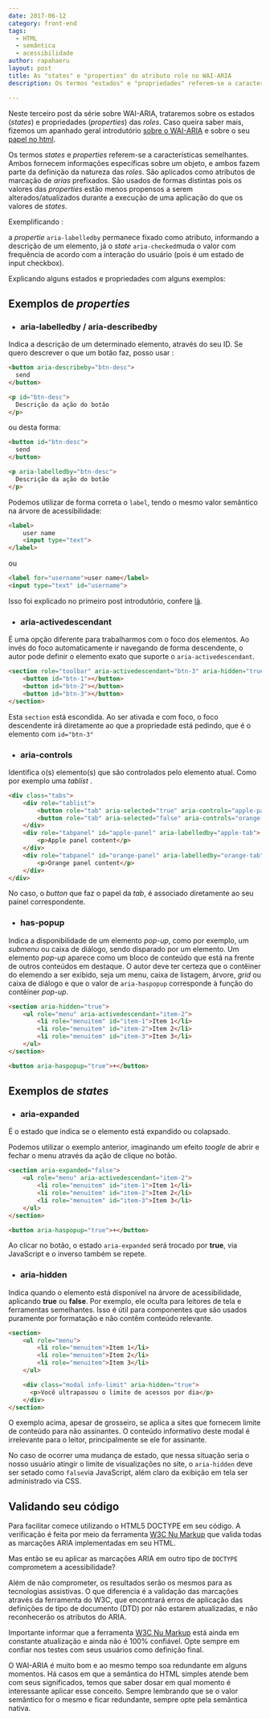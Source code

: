 ```yaml
---
date: 2017-06-12
category: front-end
tags:
  - HTML
  - semântica
  - acessibilidade
author: rapahaeru
layout: post
title: As "states" e "properties" do atributo role no WAI-ARIA
description: Os termos "estados" e "propriedades" referem-se a características semelhantes. Ambos fornecem informações específicas sobre um objeto, e ambos fazem parte da definição da natureza das roles. Verificaremos como e quando utilizadar cada atributo.

---
```


Neste terceiro post da série sobre WAI-ARIA, trataremos sobre os estados (*states*) e propriedades (*properties*) das *roles*.
Caso queira saber mais, fizemos um apanhado geral introdutório [sobre o WAI-ARIA](/wai-aria-apanhado-geral/) e sobre o seu [papel no html](/wai-aria-roles/).

Os termos *states* e *properties* referem-se a características semelhantes. Ambos fornecem informações específicas sobre um objeto, e ambos fazem parte da definição da natureza das *roles*. São aplicados como atributos de marcação de *arias* prefixados.
São usados de formas distintas pois os valores das *properties* estão menos propensos a serem alterados/atualizados durante a execução de uma aplicação do que os valores de *states*.

Exemplificando :

a *propertie* `aria-labelledby` permanece fixado como atributo, informando a descrição de um elemento, já o *state* `aria-checked`muda o valor com frequência de acordo com a interação do usuário (pois é um estado de input checkbox).

Explicando alguns estados e propriedades com alguns exemplos:

## Exemplos de *properties*

* ### aria-labelledby / aria-describedby

Indica a descrição de um determinado elemento, através do seu ID.
Se quero descrever o que um botão faz, posso usar :

```html
<button aria-describeby="btn-desc">
  send
</button>

<p id="btn-desc">
  Descrição da ação do botão
</p>
```
ou desta forma:
```html
<button id="btn-desc">
  send
</button>

<p aria-labelledby="btn-desc">
  Descrição da ação do botão
</p>
```

Podemos utilizar de forma correta o `label`, tendo o mesmo valor semântico na árvore de acessibilidade:

```html
<label>
    user name
    <input type="text">
</label>
```
ou

```html
<label for="username">user name</label>
<input type="text" id="username">
```

Isso foi explicado no primeiro post introdutório, confere [lá](/wai-aria-apanhado-geral/).

* ### aria-activedescendant

É uma opção diferente para trabalharmos com o foco dos elementos.
Ao invés do foco automaticamente ir navegando de forma descendente, o autor pode definir o elemento exato que suporte o `aria-activedescendant`.

```html
<section role="toolbar" aria-activedescendant="btn-3" aria-hidden="true">
    <button id="btn-1"></button>
    <button id="btn-2"></button>
    <button id="btn-3"></button>
</section>
```
Esta `section` está escondida. Ao ser ativada e com foco, o foco descendente irá diretamente ao que a propriedade está pedindo, que é o elemento com `id="btn-3"`

* ### aria-controls

Identifica o(s) elemento(s) que são controlados pelo elemento atual. Como por exemplo uma *tablist* <link para o role>.

```html
<div class="tabs">
    <div role="tablist">
        <button role="tab" aria-selected="true" aria-controls="apple-panel" id="apple-tab">Apple</button>
        <button role="tab" aria-selected="false" aria-controls="orange-panel" id="orange-tab">Orange</button>
    </div>
    <div role="tabpanel" id="apple-panel" aria-labelledby="apple-tab">
        <p>Apple panel content</p>
    </div>
    <div role="tabpanel" id="orange-panel" aria-labelledby="orange-tab">
        <p>Orange panel content</p>
    </div>
</div>
```
No caso, o *button* que faz o papel da *tab*, é associado diretamente ao seu painel correspondente.

* ### has-popup

Indica a disponibilidade de um elemento *pop-up*, como por exemplo, um *submenu* ou caixa de diálogo, sendo disparado por um elemento.
Um elemento *pop-up* aparece como um bloco de conteúdo que está na frente de outros conteúdos em destaque. O autor deve ter certeza que o contêiner do elemendo a ser exibido, seja um menu, caixa de listagem, árvore, *grid* ou caixa de diálogo e que o valor de `aria-haspopup` corresponde à função do contêiner *pop-up*.

```html
<section aria-hidden="true">
    <ul role="menu" aria-activedescendant="item-2">
        <li role="menuitem" id="item-1">Item 1</li>
        <li role="menuitem" id="item-2">Item 2</li>
        <li role="menuitem" id="item-3">Item 3</li>
    </ul>
</section>

<button aria-haspopup="true">+</button>
```
## Exemplos de *states*

* ### aria-expanded
É o estado que indica se o elemento está expandido ou colapsado.

Podemos utilizar o exemplo anterior, imaginando um efeito *toogle* de abrir e fechar o menu através da ação de clique no botão.

```html
<section aria-expanded="false">
    <ul role="menu" aria-activedescendant="item-2">
        <li role="menuitem" id="item-1">Item 1</li>
        <li role="menuitem" id="item-2">Item 2</li>
        <li role="menuitem" id="item-3">Item 3</li>
    </ul>
</section>

<button aria-haspopup="true">+</button>
```
Ao clicar no botão, o estado `aria-expanded` será trocado por **true**, via JavaScript e o inverso também se repete.

* ### aria-hidden
Indica quando o elemento está disponível na árvore de acessibilidade, aplicando **true** ou **false**.
Por exemplo, ele oculta para leitores de tela e ferramentas semelhantes. Isso é útil para componentes que são usados puramente por formatação e não contêm conteúdo relevante.

```html
<section>
    <ul role="menu">
        <li role="menuitem">Item 1</li>
        <li role="menuitem">Item 2</li>
        <li role="menuitem">Item 3</li>
    </ul>

    <div class="modal info-limit" aria-hidden="true">
      <p>Você ultrapassou o limite de acessos por dia</p>
    </div>
</section>
```

O exemplo acima, apesar de grosseiro, se aplica a sites que fornecem limite de conteúdo para não assinantes.
O conteúdo informativo deste modal é irrelevante para o leitor, principalmente se ele for assinante.

No caso de ocorrer uma mudança de estado, que nessa situação seria o nosso usuário atingir o limite de visualizações no site, o `aria-hidden` deve ser setado como `false`via JavaScript, além claro da exibição em tela ser administrado via CSS.


## Validando seu código

Para facilitar comece utilizando o HTML5 DOCTYPE em seu código. A verificação é feita por meio da ferramenta [W3C Nu Markup](http://validator.w3.org/nu/) que valida todas as marcações ARIA implementadas em seu HTML.

Mas então se eu aplicar as marcações ARIA em outro tipo de `DOCTYPE` comprometem a acessibilidade?

Além de não comprometer, os resultados serão os mesmos para as tecnologias assistivas. O que diferencia é a validação das marcações através da ferramenta do W3C, que encontrará erros de aplicação das definições de tipo de documento (DTD) por não estarem atualizadas, e não reconhecerão os atributos do ARIA.

Importante informar que a ferramenta [W3C Nu Markup](http://validator.w3.org/nu/) está ainda em constante atualização e ainda não é 100% confiável. Opte sempre em confiar nos testes com seus usuários como definição final.

O WAI-ARIA é muito bom e ao mesmo tempo soa redundante em alguns momentos. Há casos em que a semântica do HTML simples atende bem com seus significados, temos que saber dosar em qual momento é interessante aplicar esse conceito. Sempre lembrando que se o valor semântico for o mesmo e ficar redundante, sempre opte pela semântica nativa.
